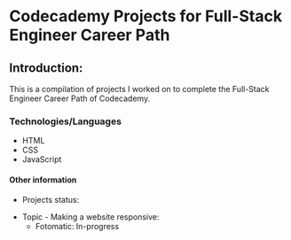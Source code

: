 # Codecademy Projects for Full-Stack Engineer Career Path

## Introduction: 

This is a compilation of projects I worked on to complete the Full-Stack Engineer Career Path of Codecademy. 

### Technologies/Languages

* HTML
* CSS
* JavaScript

#### Other information

- Projects status: 

* Topic - Making a website responsive:
    - Fotomatic: In-progress
